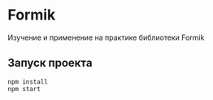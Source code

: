 # Formik
Изучение и применение на практике библиотеки Formik

## Запуск проекта

```
npm install
npm start
```